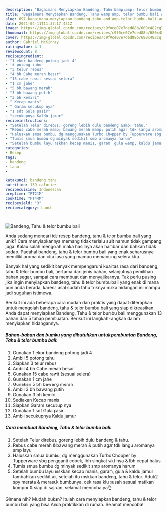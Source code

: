 ```yaml
---
description: "Bagaimana Menyiapkan Bandeng, Tahu &amp;amp; telor bumbu bali Anti Gagal"
title: "Bagaimana Menyiapkan Bandeng, Tahu &amp;amp; telor bumbu bali Anti Gagal"
slug: 697-bagaimana-menyiapkan-bandeng-tahu-and-amp-telor-bumbu-bali-anti-gagal
date: 2021-04-11T11:37:17.431Z
image: https://img-global.cpcdn.com/recipes/c9f0ce07e7ded88b/680x482cq70/bandeng-tahu-telor-bumbu-bali-foto-resep-utama.jpg
thumbnail: https://img-global.cpcdn.com/recipes/c9f0ce07e7ded88b/680x482cq70/bandeng-tahu-telor-bumbu-bali-foto-resep-utama.jpg
cover: https://img-global.cpcdn.com/recipes/c9f0ce07e7ded88b/680x482cq70/bandeng-tahu-telor-bumbu-bali-foto-resep-utama.jpg
author: Gabriel McKinney
ratingvalue: 4.1
reviewcount: 8
recipeingredient:
- "1 ekor bandeng potong jadi 4"
- "5 potong tahu"
- "3 telur rebus"
- "4 bh Cabe merah besar"
- "15 cabe rawit sesuai selera"
- "1 cm jahe"
- "5 bh bawang merah"
- "3 bh bawang putih"
- "3 bh kemiri"
- " Kecap manis"
- " Garam secukup nya"
- "1 sdt Gula pasir"
- "secukupnya Kaldu jamur"
recipeinstructions:
- "Setelah Telur direbus. goreng lebih dulu bandeng &amp; tahu."
- "Rebus cabe merah &amp; bawang merah &amp; putih agar tdk langu aromanya smp layu"
- "Haluskan smua bumbu, dg menggunakan Turbo Chopper by Tupperware sbg pengganti cobek, lbh singkat wkt nya &amp; lbh cepat halus"
- "Tumis smua bumbu dg minyak sedikit smp aromanya harum"
- "Setelah bumbu layu mskkan kecap manis, garam, gula &amp; kaldu jamur tambahkan sedikit air, setelah itu mskkan bandeng, tahu &amp; telor. Aduk2 spy merata &amp; merasuk bumbunya, cek rasa klu susah sesuai matikan kompor &amp; siap di sajikan, selamat mencoba ya👌"
categories:
- Resep
tags:
- bandeng
- tahu
- 

katakunci: bandeng tahu  
nutrition: 139 calories
recipecuisine: Indonesian
preptime: "PT21M"
cooktime: "PT44M"
recipeyield: "3"
recipecategory: Lunch

---
```



![Bandeng, Tahu &amp; telor bumbu bali](https://img-global.cpcdn.com/recipes/c9f0ce07e7ded88b/680x482cq70/bandeng-tahu-telor-bumbu-bali-foto-resep-utama.jpg)

Anda sedang mencari ide resep bandeng, tahu &amp; telor bumbu bali yang unik? Cara menyiapkannya memang tidak terlalu sulit namun tidak gampang juga. Kalau salah mengolah maka hasilnya akan hambar dan bahkan tidak sedap. Padahal bandeng, tahu &amp; telor bumbu bali yang enak seharusnya memiliki aroma dan cita rasa yang mampu memancing selera kita.

Banyak hal yang sedikit banyak mempengaruhi kualitas rasa dari bandeng, tahu &amp; telor bumbu bali, pertama dari jenis bahan, selanjutnya pemilihan bahan segar, sampai cara membuat dan menyajikannya. Tak perlu pusing jika ingin menyiapkan bandeng, tahu &amp; telor bumbu bali yang enak di mana pun anda berada, karena asal sudah tahu triknya maka hidangan ini mampu jadi suguhan istimewa.




Berikut ini ada beberapa cara mudah dan praktis yang dapat diterapkan untuk mengolah bandeng, tahu &amp; telor bumbu bali yang siap dikreasikan. Anda dapat menyiapkan Bandeng, Tahu &amp; telor bumbu bali menggunakan 13 bahan dan 5 tahap pembuatan. Berikut ini langkah-langkah dalam menyiapkan hidangannya.

<!--inarticleads1-->

##### Bahan-bahan dan bumbu yang dibutuhkan untuk pembuatan Bandeng, Tahu &amp; telor bumbu bali:

1. Gunakan 1 ekor bandeng potong jadi 4
1. Ambil 5 potong tahu
1. Siapkan 3 telur rebus
1. Ambil 4 bh Cabe merah besar
1. Gunakan 15 cabe rawit (sesuai selera)
1. Gunakan 1 cm jahe
1. Gunakan 5 bh bawang merah
1. Ambil 3 bh bawang putih
1. Gunakan 3 bh kemiri
1. Sediakan  Kecap manis
1. Siapkan  Garam secukup nya
1. Gunakan 1 sdt Gula pasir
1. Ambil secukupnya Kaldu jamur




<!--inarticleads2-->

##### Cara membuat Bandeng, Tahu &amp; telor bumbu bali:

1. Setelah Telur direbus. goreng lebih dulu bandeng &amp; tahu.
1. Rebus cabe merah &amp; bawang merah &amp; putih agar tdk langu aromanya smp layu
1. Haluskan smua bumbu, dg menggunakan Turbo Chopper by Tupperware sbg pengganti cobek, lbh singkat wkt nya &amp; lbh cepat halus
1. Tumis smua bumbu dg minyak sedikit smp aromanya harum
1. Setelah bumbu layu mskkan kecap manis, garam, gula &amp; kaldu jamur tambahkan sedikit air, setelah itu mskkan bandeng, tahu &amp; telor. Aduk2 spy merata &amp; merasuk bumbunya, cek rasa klu susah sesuai matikan kompor &amp; siap di sajikan, selamat mencoba ya👌




Gimana nih? Mudah bukan? Itulah cara menyiapkan bandeng, tahu &amp; telor bumbu bali yang bisa Anda praktikkan di rumah. Selamat mencoba!
